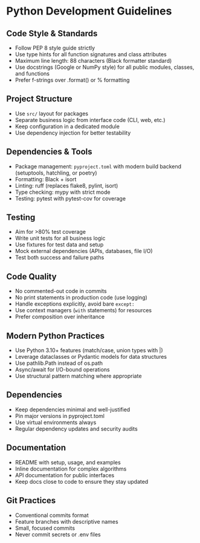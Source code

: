 # Python Development Guidelines

## Code Style & Standards
- Follow PEP 8 style guide strictly
- Use type hints for all function signatures and class attributes
- Maximum line length: 88 characters (Black formatter standard)
- Use docstrings (Google or NumPy style) for all public modules, classes, and functions
- Prefer f-strings over .format() or % formatting

## Project Structure
- Use `src/` layout for packages
- Separate business logic from interface code (CLI, web, etc.)
- Keep configuration in a dedicated module
- Use dependency injection for better testability

## Dependencies & Tools
- Package management: `pyproject.toml` with modern build backend (setuptools, hatchling, or poetry)
- Formatting: Black + isort
- Linting: ruff (replaces flake8, pylint, isort)
- Type checking: mypy with strict mode
- Testing: pytest with pytest-cov for coverage

## Testing
- Aim for >80% test coverage
- Write unit tests for all business logic
- Use fixtures for test data and setup
- Mock external dependencies (APIs, databases, file I/O)
- Test both success and failure paths

## Code Quality
- No commented-out code in commits
- No print statements in production code (use logging)
- Handle exceptions explicitly, avoid bare `except:`
- Use context managers (`with` statements) for resources
- Prefer composition over inheritance

## Modern Python Practices
- Use Python 3.10+ features (match/case, union types with |)
- Leverage dataclasses or Pydantic models for data structures
- Use pathlib.Path instead of os.path
- Async/await for I/O-bound operations
- Use structural pattern matching where appropriate

## Dependencies
- Keep dependencies minimal and well-justified
- Pin major versions in pyproject.toml
- Use virtual environments always
- Regular dependency updates and security audits

## Documentation
- README with setup, usage, and examples
- Inline documentation for complex algorithms
- API documentation for public interfaces
- Keep docs close to code to ensure they stay updated

## Git Practices
- Conventional commits format
- Feature branches with descriptive names
- Small, focused commits
- Never commit secrets or .env files